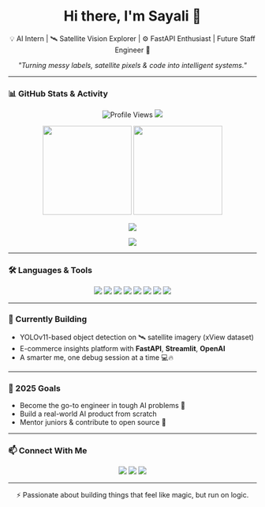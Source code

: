 <h1 align="center">Hi there, I'm Sayali 👋</h1>

<p align="center">
  💡 AI Intern | 🛰️ Satellite Vision Explorer | ⚙️ FastAPI Enthusiast | Future Staff Engineer 🚀
</p>

<p align="center">
  <em>"Turning messy labels, satellite pixels & code into intelligent systems."</em>
</p>

---

### 📊 GitHub Stats & Activity

<p align="center">
  <img src="https://komarev.com/ghpvc/?username=sayalikawatkar&style=flat-square&color=blue" alt="Profile Views" />
  <img src="https://img.shields.io/github/followers/sayalikawatkar?label=Followers&style=flat-square" />
</p>

<p align="center">
  <img src="https://github-readme-stats.vercel.app/api?username=sayalikawatkar&show_icons=true&theme=radical" height="180" />
  <img src="https://github-readme-stats.vercel.app/api/top-langs/?username=sayalikawatkar&layout=compact&theme=radical" height="180" />
</p>

<p align="center">
  <img src="https://streak-stats.demolab.com?user=sayalikawatkar&theme=radical" />
</p>

<p align="center">
  <img src="https://github-profile-trophy.vercel.app/?username=sayalikawatkar&theme=tokyonight&no-frame=true&no-bg=true&margin-w=10" />
</p>

---

### 🛠️ Languages & Tools

<p align="center">
  <img src="https://img.shields.io/badge/Python-3776AB?style=flat&logo=python&logoColor=white" />
  <img src="https://img.shields.io/badge/FastAPI-009688?style=flat&logo=fastapi&logoColor=white" />
  <img src="https://img.shields.io/badge/Streamlit-FF4B4B?style=flat&logo=streamlit&logoColor=white" />
  <img src="https://img.shields.io/badge/PyTorch-EE4C2C?style=flat&logo=pytorch&logoColor=white" />
  <img src="https://img.shields.io/badge/OpenCV-5C3EE8?style=flat&logo=opencv&logoColor=white" />
  <img src="https://img.shields.io/badge/Docker-2496ED?style=flat&logo=docker&logoColor=white" />
  <img src="https://img.shields.io/badge/Git-F05032?style=flat&logo=git&logoColor=white" />
  <img src="https://img.shields.io/badge/VSCode-007ACC?style=flat&logo=visualstudiocode&logoColor=white" />
</p>

---

### 🚧 Currently Building

- YOLOv11-based object detection on 🛰️ satellite imagery (xView dataset)
- E-commerce insights platform with **FastAPI**, **Streamlit**, **OpenAI**
- A smarter me, one debug session at a time 💻🔥

---

### 🎯 2025 Goals

- Become the go-to engineer in tough AI problems 🤖  
- Build a real-world AI product from scratch  
- Mentor juniors & contribute to open source 💬  

---

### 📫 Connect With Me

<p align="center">
  <a href="mailto:sayali.kawatkar@unicoconnectom.com"><img src="https://img.shields.io/badge/Email-D14836?style=flat&logo=gmail&logoColor=white" /></a>
  <a href="https://www.linkedin.com/in/your-profile/"><img src="https://img.shields.io/badge/LinkedIn-0077B5?style=flat&logo=linkedin&logoColor=white" /></a>
  <a href="https://yourwebsite.com"><img src="https://img.shields.io/badge/Portfolio-000000?style=flat&logo=About.me&logoColor=white" /></a>
</p>

---

<p align="center">
  ⚡ Passionate about building things that feel like magic, but run on logic.
</p>
